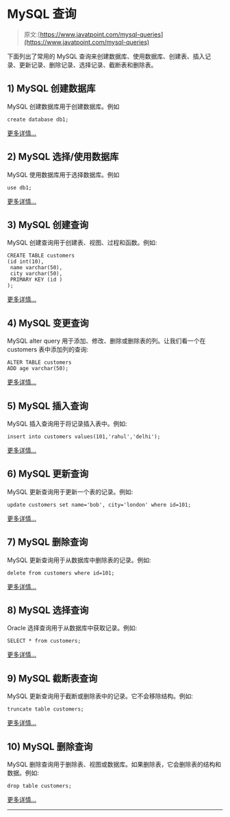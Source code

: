 # MySQL 查询

> 原文:[https://www.javatpoint.com/mysql-queries](https://www.javatpoint.com/mysql-queries)

下面列出了常用的 MySQL 查询来创建数据库、使用数据库、创建表、插入记录、更新记录、删除记录、选择记录、截断表和删除表。

## 1) MySQL 创建数据库

MySQL 创建数据库用于创建数据库。例如

```
create database db1; 

```

[更多详情...](mysql-create-database)

## 2) MySQL 选择/使用数据库

MySQL 使用数据库用于选择数据库。例如

```
use db1; 

```

[更多详情...](mysql-create-database)

## 3) MySQL 创建查询

MySQL 创建查询用于创建表、视图、过程和函数。例如:

```
CREATE TABLE customers  
(id int(10),  
 name varchar(50),  
 city varchar(50),
 PRIMARY KEY (id )  
);  

```

[更多详情...](mysql-create-table)

## 4) MySQL 变更查询

MySQL alter query 用于添加、修改、删除或删除表的列。让我们看一个在 customers 表中添加列的查询:

```
ALTER TABLE customers 
ADD age varchar(50);  

```

[更多详情...](mysql-alter-table)

## 5) MySQL 插入查询

MySQL 插入查询用于将记录插入表中。例如:

```
insert into customers values(101,'rahul','delhi');

```

[更多详情...](mysql-insert)

## 6) MySQL 更新查询

MySQL 更新查询用于更新一个表的记录。例如:

```
update customers set name='bob', city='london' where id=101;

```

[更多详情...](mysql-update)

## 7) MySQL 删除查询

MySQL 更新查询用于从数据库中删除表的记录。例如:

```
delete from customers where id=101;

```

[更多详情...](mysql-delete)

## 8) MySQL 选择查询

Oracle 选择查询用于从数据库中获取记录。例如:

```
SELECT * from customers;

```

[更多详情...](mysql-select)

## 9) MySQL 截断表查询

MySQL 更新查询用于截断或删除表中的记录。它不会移除结构。例如:

```
truncate table customers;

```

[更多详情...](oracle-truncate-table)

## 10) MySQL 删除查询

MySQL 删除查询用于删除表、视图或数据库。如果删除表，它会删除表的结构和数据。例如:

```
drop table customers;

```

[更多详情...](mysql-drop-table)

* * *